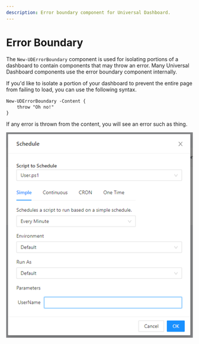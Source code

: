```yaml
---
description: Error boundary component for Universal Dashboard.
---
```


# Error Boundary

The `New-UDErrorBoundary` component is used for isolating portions of a dashboard to contain components that may throw an error. Many Universal Dashboard components use the error boundary component internally.

If you'd like to isolate a portion of your dashboard to prevent the entire page from failing to load, you can use the following syntax.

```text
New-UDErrorBoundary -Content {
    throw "Oh no!"
}
```

If any error is thrown from the content, you will see an error such as thing.

![](../../.gitbook/assets/image%20%28173%29.png)

